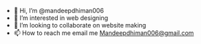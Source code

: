 - 👋 Hi, I’m @mandeepdhiman006
- 👀 I’m interested in web designing
- 💞️ I’m looking to collaborate on website making
- 📫 How to reach me email me Mandeepdhiman006@gmail.com

<!---
mandeepdhiman006/mandeepdhiman006 is a ✨ special ✨ repository because its `README.md` (this file) appears on your GitHub profile.
You can click the Preview link to take a look at your changes.
--->
